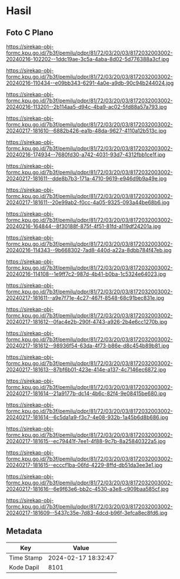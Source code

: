 # Hasil

## Foto C Plano

https://sirekap-obj-formc.kpu.go.id/7b3f/pemilu/pdpr/81/72/03/20/03/8172032003002-20240216-102202--1ddc19ae-3c5a-4aba-8d02-5d776388a3cf.jpg

https://sirekap-obj-formc.kpu.go.id/7b3f/pemilu/pdpr/81/72/03/20/03/8172032003002-20240216-110434--e09bb343-6291-4a0e-a9db-90c94b244024.jpg

https://sirekap-obj-formc.kpu.go.id/7b3f/pemilu/pdpr/81/72/03/20/03/8172032003002-20240216-113201--2b114aa5-d94c-4ba9-ac02-5fd88a57a793.jpg

https://sirekap-obj-formc.kpu.go.id/7b3f/pemilu/pdpr/81/72/03/20/03/8172032003002-20240217-181610--6882b426-ea1b-48da-9627-4110a12b513c.jpg

https://sirekap-obj-formc.kpu.go.id/7b3f/pemilu/pdpr/81/72/03/20/03/8172032003002-20240216-174934--7680fd30-a742-4031-93d7-4312fbb1ce1f.jpg

https://sirekap-obj-formc.kpu.go.id/7b3f/pemilu/pdpr/81/72/03/20/03/8172032003002-20240217-181611--dde8b7b3-171a-4710-9619-e946d9b9a49e.jpg

https://sirekap-obj-formc.kpu.go.id/7b3f/pemilu/pdpr/81/72/03/20/03/8172032003002-20240217-181611--20e99ab2-f0cc-4a05-9325-093a44be68b6.jpg

https://sirekap-obj-formc.kpu.go.id/7b3f/pemilu/pdpr/81/72/03/20/03/8172032003002-20240216-164844--8f30188f-875f-4f51-81fd-a119df24201a.jpg

https://sirekap-obj-formc.kpu.go.id/7b3f/pemilu/pdpr/81/72/03/20/03/8172032003002-20240216-114343--9b668302-7ad8-440d-a22a-8dbb784f47eb.jpg

https://sirekap-obj-formc.kpu.go.id/7b3f/pemilu/pdpr/81/72/03/20/03/8172032003002-20240216-114108--1e9ff7c2-987d-4b41-b0ba-1c5324e64023.jpg

https://sirekap-obj-formc.kpu.go.id/7b3f/pemilu/pdpr/81/72/03/20/03/8172032003002-20240217-181611--a9e7f71e-4c27-467f-8548-68c91bec831e.jpg

https://sirekap-obj-formc.kpu.go.id/7b3f/pemilu/pdpr/81/72/03/20/03/8172032003002-20240217-181612--0fac4e2b-290f-4743-a926-2b4e6cc1270b.jpg

https://sirekap-obj-formc.kpu.go.id/7b3f/pemilu/pdpr/81/72/03/20/03/8172032003002-20240217-181612--98936f54-63da-4f73-b86e-d8c454b89b81.jpg

https://sirekap-obj-formc.kpu.go.id/7b3f/pemilu/pdpr/81/72/03/20/03/8172032003002-20240217-181613--87bf6b01-423e-414e-a137-4c7146ec6872.jpg

https://sirekap-obj-formc.kpu.go.id/7b3f/pemilu/pdpr/81/72/03/20/03/8172032003002-20240217-181614--21a9177b-dc14-4b6c-82f4-9e08415be680.jpg

https://sirekap-obj-formc.kpu.go.id/7b3f/pemilu/pdpr/81/72/03/20/03/8172032003002-20240217-181614--6c5da1a9-f3c7-4e08-932b-1a45b6d8b686.jpg

https://sirekap-obj-formc.kpu.go.id/7b3f/pemilu/pdpr/81/72/03/20/03/8172032003002-20240217-181615--ec79441f-7ee1-4f88-9c7b-8a25840322a5.jpg

https://sirekap-obj-formc.kpu.go.id/7b3f/pemilu/pdpr/81/72/03/20/03/8172032003002-20240217-181615--ecccf1ba-06fd-4229-8ffd-db51da3ee3e1.jpg

https://sirekap-obj-formc.kpu.go.id/7b3f/pemilu/pdpr/81/72/03/20/03/8172032003002-20240217-181616--6e9f63e6-bb2c-4530-a3e8-c909baa585cf.jpg

https://sirekap-obj-formc.kpu.go.id/7b3f/pemilu/pdpr/81/72/03/20/03/8172032003002-20240217-181609--5437c35e-7d83-4dcd-b96f-3efca8ec8fd6.jpg


## Metadata

| Key        | Value               |
| ---------- | ------------------- |
| Time Stamp | 2024-02-17 18:32:47 |
| Kode Dapil | 8101                |



